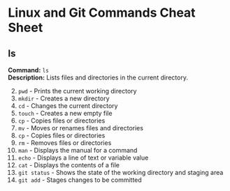 # Linux and Git Commands Cheat Sheet

## ls  
**Command:** `ls`  
**Description:** Lists files and directories in the current directory.

2. `pwd` - Prints the current working directory
3. `mkdir` - Creates a new directory
4. `cd` - Changes the current directory
5. `touch` - Creates a new empty file
6. `cp` - Copies files or directories
7. `mv` - Moves or renames files and directories
8. `cp` - Copies files or directories
9. `rm` - Removes files or directories
10. `man` - Displays the manual for a command
11. `echo` - Displays a line of text or variable value
12. `cat` - Displays the contents of a file
13. `git status` - Shows the state of the working directory and staging area
14. `git add` - Stages changes to be committed

